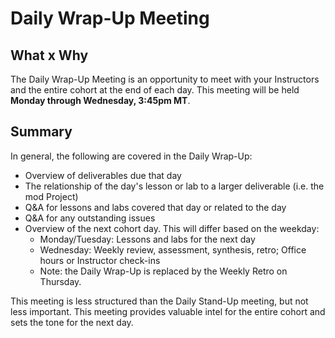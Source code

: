 # Daily Wrap-Up Meeting

## What x Why

The Daily Wrap-Up Meeting is an opportunity to meet with your Instructors and the entire cohort at the end of each day. This meeting will be held **Monday through Wednesday, 3:45pm MT**.

## Summary

In general, the following are covered in the Daily Wrap-Up:

* Overview of deliverables due that day
* The relationship of the day's lesson or lab to a larger deliverable (i.e. the mod Project)
* Q&A for lessons and labs covered that day or related to the day
* Q&A for any outstanding issues
* Overview of the next cohort day. This will differ based on the weekday:
  * Monday/Tuesday: Lessons and labs for the next day
  * Wednesday: Weekly review, assessment, synthesis, retro; Office hours or Instructor check-ins
  * Note: the Daily Wrap-Up is replaced by the Weekly Retro on Thursday.

This meeting is less structured than the Daily Stand-Up meeting, but not less important. This meeting provides valuable intel for the entire cohort and sets the tone for the next day.